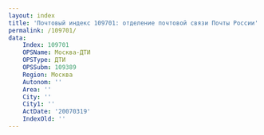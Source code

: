 ```yaml
---
layout: index
title: 'Почтовый индекс 109701: отделение почтовой связи Почты России'
permalink: /109701/
data:
    Index: 109701
    OPSName: Москва-ДТИ
    OPSType: ДТИ
    OPSSubm: 109389
    Region: Москва
    Autonom: ''
    Area: ''
    City: ''
    City1: ''
    ActDate: '20070319'
    IndexOld: ''
---
```

